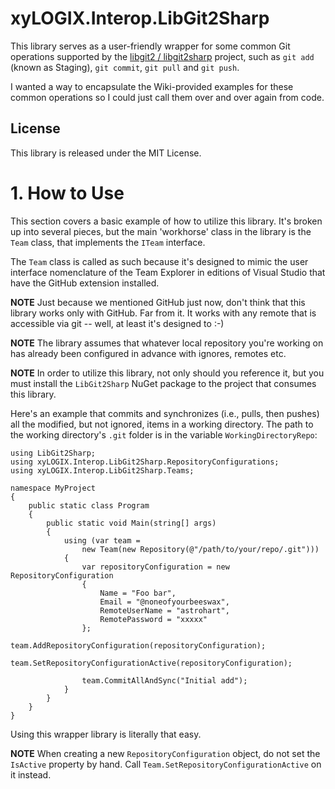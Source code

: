 # xyLOGIX.Interop.LibGit2Sharp
This library serves as a user-friendly wrapper for some common Git operations supported by the [libgit2
/
libgit2sharp](https://github.com/libgit2/libgit2sharp) project, such as `git add` (known as Staging), `git commit`, `git pull` and `git push`.  

I wanted a way to encapsulate the Wiki-provided examples for these common operations so I could just call them over and over again from code.
## License
This library is released under the MIT License.
# 1. How to Use
This section covers a basic example of how to utilize this library.  It's broken up into several pieces, but the main 'workhorse' class in the library is the `Team` class, that implements the `ITeam` interface.

The `Team` class is called as such because it's designed to mimic the user interface nomenclature of the Team Explorer in editions of Visual Studio that have the GitHub extension installed.

**NOTE** Just because we mentioned GitHub just now, don't think that this library works only with GitHub.  Far from it.  It works with any remote that is accessible via git -- well, at least it's designed to :-)

**NOTE** The library assumes that whatever local repository you're working on has already been configured in advance with ignores, remotes etc.

**NOTE** In order to utilize this library, not only should you reference it, but you must install the ```LibGit2Sharp``` NuGet package to the project that consumes this library.

Here's an example that commits and synchronizes (i.e., pulls, then pushes) all the modified, but not ignored, items in a working directory.  The path to the working directory's `.git` folder is in the variable `WorkingDirectoryRepo`:

```
using LibGit2Sharp;
using xyLOGIX.Interop.LibGit2Sharp.RepositoryConfigurations;
using xyLOGIX.Interop.LibGit2Sharp.Teams;

namespace MyProject
{
    public static class Program
    {
        public static void Main(string[] args)
        {
            using (var team =
                new Team(new Repository(@"/path/to/your/repo/.git")))
            {
                var repositoryConfiguration = new RepositoryConfiguration
                {
                    Name = "Foo bar",
                    Email = "@noneofyourbeeswax",
                    RemoteUserName = "astrohart",
                    RemotePassword = "xxxxx"
                };
                team.AddRepositoryConfiguration(repositoryConfiguration);
                team.SetRepositoryConfigurationActive(repositoryConfiguration);

                team.CommitAllAndSync("Initial add");
            }
        }
    }
}
```

Using this wrapper library is literally that easy. 

**NOTE** When creating a new `RepositoryConfiguration` object, do not set the `IsActive` property by hand.  Call `Team.SetRepositoryConfigurationActive` on it instead.

